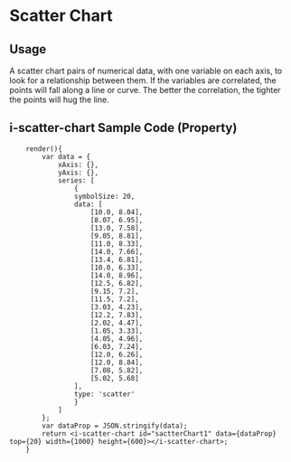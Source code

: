 # Scatter Chart

## Usage
A scatter chart pairs of numerical data, with one variable on each axis, to look for a relationship between them. If the variables are correlated, the points will fall along a line or curve. The better the correlation, the tighter the points will hug the line. 

## i-scatter-chart Sample Code (Property)
```typescript(components/charts/ScatterChart/samples/i-scatter-chart.tsx)
    render(){
        var data = {
            xAxis: {},
            yAxis: {},
            series: [
                {
                symbolSize: 20,
                data: [
                    [10.0, 8.04],
                    [8.07, 6.95],
                    [13.0, 7.58],
                    [9.05, 8.81],
                    [11.0, 8.33],
                    [14.0, 7.66],
                    [13.4, 6.81],
                    [10.0, 6.33],
                    [14.0, 8.96],
                    [12.5, 6.82],
                    [9.15, 7.2],
                    [11.5, 7.2],
                    [3.03, 4.23],
                    [12.2, 7.83],
                    [2.02, 4.47],
                    [1.05, 3.33],
                    [4.05, 4.96],
                    [6.03, 7.24],
                    [12.0, 6.26],
                    [12.0, 8.84],
                    [7.08, 5.82],
                    [5.02, 5.68]
                ],
                type: 'scatter'
                }
            ]
        };
        var dataProp = JSON.stringify(data);
        return <i-scatter-chart id="sactterChart1" data={dataProp} top={20} width={1000} height={600}></i-scatter-chart>;
    }
```
